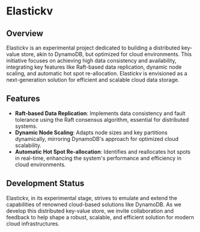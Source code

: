 # Elastickv

## Overview
Elastickv is an experimental project dedicated to building a distributed key-value store, akin to DynamoDB, but optimized for cloud environments. This initiative focuses on achieving high data consistency and availability, integrating key features like Raft-based data replication, dynamic node scaling, and automatic hot spot re-allocation. Elastickv is envisioned as a next-generation solution for efficient and scalable cloud data storage.

## Features
- **Raft-based Data Replication**: Implements data consistency and fault tolerance using the Raft consensus algorithm, essential for distributed systems.
- **Dynamic Node Scaling**: Adapts node sizes and key partitions dynamically, mirroring DynamoDB's approach for optimized cloud scalability.
- **Automatic Hot Spot Re-allocation**: Identifies and reallocates hot spots in real-time, enhancing the system's performance and efficiency in cloud environments.

## Development Status

Elastickv, in its experimental stage, strives to emulate and extend the capabilities of renowned cloud-based solutions like DynamoDB. As we develop this distributed key-value store, we invite collaboration and feedback to help shape a robust, scalable, and efficient solution for modern cloud infrastructures.

